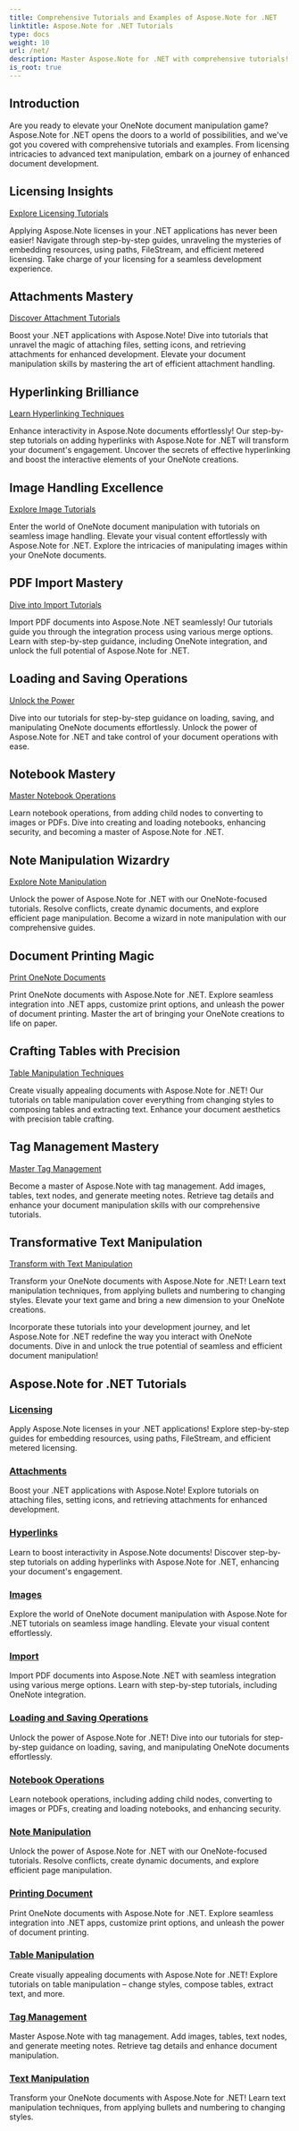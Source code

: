 ```yaml
---
title: Comprehensive Tutorials and Examples of Aspose.Note for .NET 
linktitle: Aspose.Note for .NET Tutorials
type: docs
weight: 10
url: /net/
description: Master Aspose.Note for .NET with comprehensive tutorials! Dive into attachments, hyperlinks, images, and more. Elevate your OneNote document manipulation.
is_root: true
---
```

## Introduction

Are you ready to elevate your OneNote document manipulation game? Aspose.Note for .NET opens the doors to a world of possibilities, and we've got you covered with comprehensive tutorials and examples. From licensing intricacies to advanced text manipulation, embark on a journey of enhanced document development.

## Licensing Insights 
[Explore Licensing Tutorials](./licensing/)

Applying Aspose.Note licenses in your .NET applications has never been easier! Navigate through step-by-step guides, unraveling the mysteries of embedding resources, using paths, FileStream, and efficient metered licensing. Take charge of your licensing for a seamless development experience.

## Attachments Mastery 
[Discover Attachment Tutorials](./attachments/)

Boost your .NET applications with Aspose.Note! Dive into tutorials that unravel the magic of attaching files, setting icons, and retrieving attachments for enhanced development. Elevate your document manipulation skills by mastering the art of efficient attachment handling.

## Hyperlinking Brilliance 
[Learn Hyperlinking Techniques](./hyperlinks/)

Enhance interactivity in Aspose.Note documents effortlessly! Our step-by-step tutorials on adding hyperlinks with Aspose.Note for .NET will transform your document's engagement. Uncover the secrets of effective hyperlinking and boost the interactive elements of your OneNote creations.

## Image Handling Excellence 
[Explore Image Tutorials](./images/)

Enter the world of OneNote document manipulation with tutorials on seamless image handling. Elevate your visual content effortlessly with Aspose.Note for .NET. Explore the intricacies of manipulating images within your OneNote documents.

## PDF Import Mastery 
[Dive into Import Tutorials](./import/)

Import PDF documents into Aspose.Note .NET seamlessly! Our tutorials guide you through the integration process using various merge options. Learn with step-by-step guidance, including OneNote integration, and unlock the full potential of Aspose.Note for .NET.

## Loading and Saving Operations 
[Unlock the Power](./loading-and-saving-operations/)

Dive into our tutorials for step-by-step guidance on loading, saving, and manipulating OneNote documents effortlessly. Unlock the power of Aspose.Note for .NET and take control of your document operations with ease.

## Notebook Mastery 
[Master Notebook Operations](./notebook-operations/)

Learn notebook operations, from adding child nodes to converting to images or PDFs. Dive into creating and loading notebooks, enhancing security, and becoming a master of Aspose.Note for .NET.

## Note Manipulation Wizardry 
[Explore Note Manipulation](./note-manipulation/)

Unlock the power of Aspose.Note for .NET with our OneNote-focused tutorials. Resolve conflicts, create dynamic documents, and explore efficient page manipulation. Become a wizard in note manipulation with our comprehensive guides.

## Document Printing Magic 
[Print OneNote Documents](./printing-document/)

Print OneNote documents with Aspose.Note for .NET. Explore seamless integration into .NET apps, customize print options, and unleash the power of document printing. Master the art of bringing your OneNote creations to life on paper.

## Crafting Tables with Precision 
[Table Manipulation Techniques](./table-manipulation/)

Create visually appealing documents with Aspose.Note for .NET! Our tutorials on table manipulation cover everything from changing styles to composing tables and extracting text. Enhance your document aesthetics with precision table crafting.

## Tag Management Mastery 
[Master Tag Management](./tag-management/)

Become a master of Aspose.Note with tag management. Add images, tables, text nodes, and generate meeting notes. Retrieve tag details and enhance your document manipulation skills with our comprehensive tutorials.

## Transformative Text Manipulation 
[Transform with Text Manipulation](./text-manipulation/)

Transform your OneNote documents with Aspose.Note for .NET! Learn text manipulation techniques, from applying bullets and numbering to changing styles. Elevate your text game and bring a new dimension to your OneNote creations.

Incorporate these tutorials into your development journey, and let Aspose.Note for .NET redefine the way you interact with OneNote documents. Dive in and unlock the true potential of seamless and efficient document manipulation!
## Aspose.Note for .NET Tutorials 
### [Licensing](./licensing/)
Apply Aspose.Note licenses in your .NET applications! Explore step-by-step guides for embedding resources, using paths, FileStream, and efficient metered licensing.
### [Attachments](./attachments/)
Boost your .NET applications with Aspose.Note! Explore tutorials on attaching files, setting icons, and retrieving attachments for enhanced development.
### [Hyperlinks](./hyperlinks/)
Learn to boost interactivity in Aspose.Note documents! Discover step-by-step tutorials on adding hyperlinks with Aspose.Note for .NET, enhancing your document's engagement.
### [Images](./images/)
Explore the world of OneNote document manipulation with Aspose.Note for .NET tutorials on seamless image handling. Elevate your visual content effortlessly.
### [Import](./import/)
Import PDF documents into Aspose.Note .NET with seamless integration using various merge options. Learn with step-by-step tutorials, including OneNote integration.
### [Loading and Saving Operations](./loading-and-saving-operations/)
Unlock the power of Aspose.Note for .NET! Dive into our tutorials for step-by-step guidance on loading, saving, and manipulating OneNote documents effortlessly.
### [Notebook Operations](./notebook-operations/)
Learn notebook operations, including adding child nodes, converting to images or PDFs, creating and loading notebooks, and enhancing security. 
### [Note Manipulation](./note-manipulation/)
Unlock the power of Aspose.Note for .NET with our OneNote-focused tutorials. Resolve conflicts, create dynamic documents, and explore efficient page manipulation.
### [Printing Document](./printing-document/)
Print OneNote documents with Aspose.Note for .NET. Explore seamless integration into .NET apps, customize print options, and unleash the power of document printing.
### [Table Manipulation](./table-manipulation/)
Create visually appealing documents with Aspose.Note for .NET! Explore tutorials on table manipulation – change styles, compose tables, extract text, and more.
### [Tag Management](./tag-management/)
Master Aspose.Note with tag management. Add images, tables, text nodes, and generate meeting notes. Retrieve tag details and enhance document manipulation.
### [Text Manipulation](./text-manipulation/)
Transform your OneNote documents with Aspose.Note for .NET! Learn text manipulation techniques, from applying bullets and numbering to changing styles.
